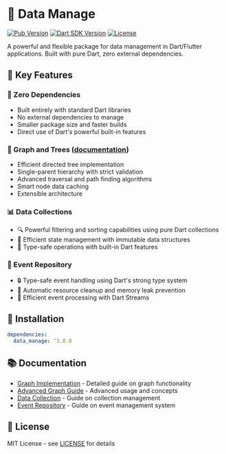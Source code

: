 # 🚀 Data Manage

[![Pub Version](https://img.shields.io/pub/v/data_manage)](https://pub.dev/packages/data_manage)
[![Dart SDK Version](https://badgen.net/pub/sdk-version/data_manage)](https://pub.dev/packages/data_manage)
[![License](https://img.shields.io/github/license/nogipx/data_manage)](LICENSE)

A powerful and flexible package for data management in Dart/Flutter applications. Built with pure Dart, zero external dependencies.

## 🎯 Key Features

### 🌟 Zero Dependencies
- Built entirely with standard Dart libraries
- No external dependencies to manage
- Smaller package size and faster builds
- Direct use of Dart's powerful built-in features

### 🌳 Graph and Trees ([documentation](lib/src/graph/README.md))
- Efficient directed tree implementation
- Single-parent hierarchy with strict validation
- Advanced traversal and path finding algorithms
- Smart node data caching
- Extensible architecture

### 📊 Data Collections
- 🔍 Powerful filtering and sorting capabilities using pure Dart collections
- 🔄 Efficient state management with immutable data structures
- 🎯 Type-safe operations with built-in Dart features

### 🚀 Event Repository
- 🔒 Type-safe event handling using Dart's strong type system
- 🧹 Automatic resource cleanup and memory leak prevention
- 🔄 Efficient event processing with Dart Streams

## 🎯 Installation

```yaml
dependencies:
  data_manage: ^3.0.0
```

## 📚 Documentation

- [Graph Implementation](lib/src/graph/README.md) - Detailed guide on graph functionality
- [Advanced Graph Guide](lib/src/graph/ADVANCED.md) - Advanced usage and concepts
- [Data Collection](lib/src/data_collection/README.md) - Guide on collection management
- [Event Repository](lib/src/event_repository/README.md) - Guide on event management system

## 📄 License

MIT License - see [LICENSE](LICENSE) for details 